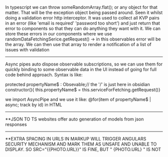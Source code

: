 
In typescript we can throw someRandomArray.flat(); or any object for that matter. That will be the exception object being passed around. Seen it whilst doing a validation error http interceptor. It was used to collect all KVP pairs in an error (like 'email is required' 'password too short') and just return that error to components so that they can do anything they want with it. We can store these errors in our components where we use randomDataFetchingSerice.getRequest() -> in this observables error will be the array. We can then use that array to render a notification of a list of issues with validation

----------------------

Async pipes auto dispose observable subscriptions, so we can use them for quickly binding to some observable data in the UI instead of going for full code behind approach. Syntax is like:

protected propertyName$ : Obsevable<typeWeChoose/>;// the '/' is just here in obsidian 
constructor(){ this.propertyName$ = this.serviceForFetching.getRequest()}

we import AsyncPipe and we use it like: @for(item of propertyName$ | async; track by id) in HTML

-----------------------------------------------------------------------------------------------



**JSON TO TS websites offer auto generation of models from json responses

--------------

**EXTRA SPACING IN URLS IN MARKUP WILL TRIGGER ANGULARS SECURITY MECHANISM AND MARK THEM AS UNSAFE AND UNABLE TO DISPLAY. SO SRC="{{PHOTO.URL}}" IS FINE, BUT " {PHOTO.URL} " IS NOT